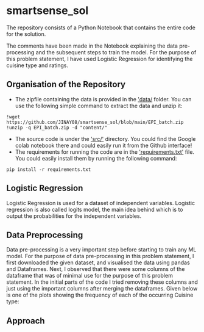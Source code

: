 # smartsense_sol

The repository consists of a Python Notebook that contains the entire code for the solution.

The comments have been made in the Notebook explaining the data pre-processing and the subsequent steps to train the model. For the purpose of this problem statement, I have used Logistic Regression for identifying the cuisine type and ratings.
## Organisation of the Repository

- The zipfile containing the data is provided in the ['data/](./data) folder. You can use the following simple command to extract the data and unzip it:
```
!wget https://github.com/JINAY08/smartsense_sol/blob/main/EPI_batch.zip
!unzip -q EPI_batch.zip -d "content/"
```

- The source code is under the ['src/'](./src) directory. You could find the Google colab notebook there and could easily run it from the Github interface!
- The requirements for running the code are in the ['requirements.txt'](requirements.txt) file. You could easily install them by running the following command:
```
pip install -r requirements.txt
```

## Logistic Regression

Logistic Regression is used for a dataset of independent variables. Logistic regression is also called logits model, the main idea behind which is to output the probabilities for the independent variables.

## Data Preprocessing

Data pre-processing is a very important step before starting to train any ML model. For the purpose of data pre-processing in this problem statement, I first downloaded the given dataset, and visualised the data using pandas and Dataframes. Next, I observed that there were some columns of the dataframe that was of minimal use for the purpose of this problem statement. In the initial parts of the code I tried removing these columns and just using the important columns after merging the dataframes.
Given below is one of the plots showing the frequency of each of the occurring Cuisine type:

## Approach


